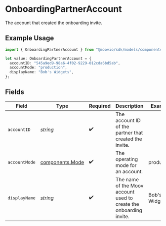 # OnboardingPartnerAccount

The account that created the onboarding invite.

## Example Usage

```typescript
import { OnboardingPartnerAccount } from "@moovio/sdk/models/components";

let value: OnboardingPartnerAccount = {
  accountID: "545a9ed9-98a6-4f02-9229-012cda6bd5ab",
  accountMode: "production",
  displayName: "Bob's Widgets",
};
```

## Fields

| Field                                                              | Type                                                               | Required                                                           | Description                                                        | Example                                                            |
| ------------------------------------------------------------------ | ------------------------------------------------------------------ | ------------------------------------------------------------------ | ------------------------------------------------------------------ | ------------------------------------------------------------------ |
| `accountID`                                                        | *string*                                                           | :heavy_check_mark:                                                 | The account ID of the partner that created the invite.             |                                                                    |
| `accountMode`                                                      | [components.Mode](../../models/components/mode.md)                 | :heavy_check_mark:                                                 | The operating mode for an account.                                 | production                                                         |
| `displayName`                                                      | *string*                                                           | :heavy_check_mark:                                                 | The name of the Moov account used to create the onboarding invite. | Bob's Widgets                                                      |